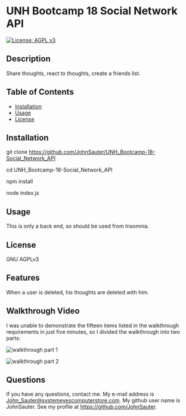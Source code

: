 # UNH Bootcamp 18 Social Network API
[![License: AGPL v3](https://img.shields.io/badge/License-AGPL_v3-blue.svg)](https://www.gnu.org/licenses/agpl-3.0)
## Description

Share thoughts, react to thoughts, create a friends list.

## Table of Contents

- [Installation](#installation)
- [Usage](#usage)
- [License](#license)

## Installation

git clone https://github.com/JohnSauter/UNH_Bootcamp-18-Social_Network_API

cd UNH_Bootcamp-18-Social_Network_API

npm install

node index.js

## Usage

This is only a back end, so should be used from Insomnia.

## License
GNU AGPLv3

## Features
When a user is deleted, his thoughts are deleted with him.

## Walkthrough Video

I was unable to demonstrate the fifteen items listed in the walkthrough
requirements in just five minutes, so I divided the walkthrough into
two parts:

![walkthrough part 1](https://youtu.be/EVnBelDXQas)

![walkthrough part 2](https://youtu.be/pk3bN5ceCi0)

## Questions

If you have any questions, contact me.
My e-mail address is John_Sauter@systemeyescomputerstore.com.
My github user name is JohnSauter.  See my profile at
https://github.com/JohnSauter.


